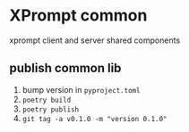 # XPrompt common

xprompt client and server shared components

## publish common lib
1. bump version in `pyproject.toml`
2. `poetry build`
3. `poetry publish`
4. `git tag -a v0.1.0 -m "version 0.1.0"`
